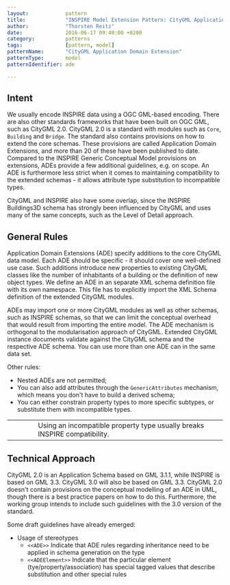 ```yaml
---
layout:            pattern
title:             "INSPIRE Model Extension Pattern: CityGML Application Domain Extension"
author:            "Thorsten Reitz"
date:              2016-06-17 09:40:00 +0200
category:          patterns
tags:              [pattern, model]
patternName:       "CityGML Application Domain Extension"
patternType:       model
patternIdentifier: ade

---
```


## Intent

We usually encode INSPIRE data using a OGC GML-based encoding. There are also other standards frameworks that have been built on OGC GML, such as CityGML 2.0. CityGML 2.0 is a standard with modules such as `Core`, `Building` and `Bridge`. The standard also contains provisions on how to extend the core schemas. These provisions are called Application Domain Extensions, and more than 20 of these have been published to date. Compared to the INSPIRE Generic Conceptual Model provisions on extensions, ADEs provide a few additional guidelines, e.g. on scope. An ADE is furthermore less strict when it comes to maintaining compatibility to the extended schemas - it allows attribute type substitution to incompatible types.

CityGML and INSPIRE also have some overlap, since the INSPIRE Buildings3D schema has strongly been influenced by CityGML and uses many of the same concepts, such as the Level of Detail approach.

## General Rules

Application Domain Extensions (ADE) specify additions to the core CityGML data model. Each ADE should be specific - it should cover one well-defined use case. Such additions introduce new properties to existing CityGML classes like the number of inhabitants of a building or the definition of new object types. We define an ADE in an separate XML schema definition file with its own namespace. This file has to explicitly import the XML Schema definition of the extended CityGML modules.

ADEs may import one or more CityGML modules as well as other schemas, such as INSPIRE schemas, so that we can limit the conceptual overhead that would result from importing the entire model. The ADE mechanism is orthogonal to the modularisation approach of CityGML. Extended CityGML instance documents validate against the CityGML schema and the respective ADE schema. You can use more than one ADE can in the same data set. 

Other rules:

* Nested ADEs are not permitted;
* You can also add attributes through the `GenericAttributes` mechanism, which means you don't have to build a derived schema;
* You can either constrain property types to more specific subtypes, or substitute them with incompatible types.

<table class="alert-warning important-info">
    <tr>
        <td style="width:3em"><div class="important-info-icon"><span class="glyphicon glyphicon-exclamation-sign" style="font-size:2em"></span></div></td>
        <td>Using an incompatible property type usually breaks INSPIRE compatibility.</td>
    </tr>
</table>

## Technical Approach

CityGML 2.0 is an Application Schema based on GML 3.1.1, while INSPIRE is based on GML 3.3. CityGML 3.0 will also be based on GML 3.3. CityGML 2.0 doesn't contain provisions on the conceptual modelling of an ADE in UML, though there is a best practice papers on how to do this. Furthermore, the working group intends to include such guidelines with the 3.0 version of the standard.
 
Some draft guidelines have already emerged:
 
* Usage of stereotypes
    * `<<ADE>>` Indicate that ADE rules regarding inheritance need to be applied in schema generation on the type
    * `<<ADEElement>>` Indicate that the particular element (tye/property/association) has special tagged values that describe substitution and other special rules
